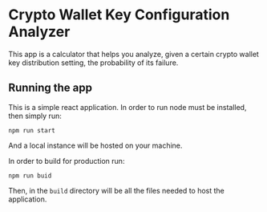 # Crypto Wallet Key Configuration Analyzer
This app is a calculator that helps you analyze, given a certain crypto wallet key distribution setting, the probability of its failure.

## Running the app
This is a simple react application.
In order to run node must be installed, then simply run:
```
npm run start
```
And a local instance will be hosted on your machine.

In order to build for production run:
```
npm run buid
```
Then, in the `build` directory will be all the files needed to host the application.
